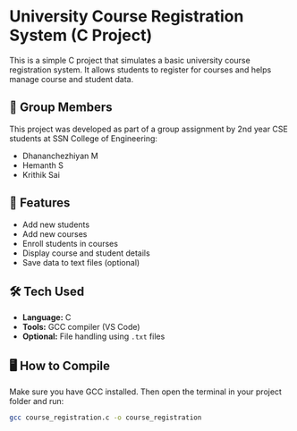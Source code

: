 # University Course Registration System (C Project)

This is a simple C project that simulates a basic university course registration system. It allows students to register for courses and helps manage course and student data.

## 👥 Group Members
This project was developed as part of a group assignment by 2nd year CSE students at SSN College of Engineering:

- Dhananchezhiyan M  
- Hemanth S  
- Krithik Sai

## 📌 Features
- Add new students  
- Add new courses  
- Enroll students in courses  
- Display course and student details  
- Save data to text files (optional)

## 🛠️ Tech Used
- **Language:** C  
- **Tools:** GCC compiler (VS Code)  
- **Optional:** File handling using `.txt` files

## 🖥️ How to Compile
Make sure you have GCC installed. Then open the terminal in your project folder and run:

```bash
gcc course_registration.c -o course_registration
